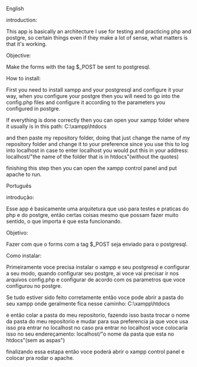English

introduction:

This app is basically an architecture I use for testing and practicing php and postgre, so certain things even if they make a lot of sense, what matters is that it's working.

Objective:

Make the forms with the tag $_POST be sent to postgresql.

How to install:

First you need to install xampp and your postgresql and configure it your way, when you configure your postgre then you will need to go into the config.php files and configure it according to the parameters you configured in postgre.

If everything is done correctly then you can open your xampp folder where it usually is in this path: C:\xampp\htdocs

and then paste my repository folder, doing that just change the name of my repository folder and change it to your preference since you use this to log into localhost
in case to enter localhost you would put this in your address:
localhost/"the name of the folder that is in htdocs"(without the quotes)

finishing this step then you can open the xampp control panel
and put apache to run.

Português

introdução:

Esse app é basicamente uma arquitetura que uso para testes e praticas do php e do postgre, então certas coisas mesmo que possam fazer muito sentido, o que importa é que esta funcionando.

Objetivo:

Fazer com que o forms com a tag $_POST seja enviado para o postgresql.

Como instalar:

Primeiramente voce precisa instalar o xampp e seu postgresql e configurar a seu modo, quando configurar seu postgre, ai voce vai precisar ir nos arquivos config.php e configurar de acordo com os parametros que voce configurou no postgre.

Se tudo estiver sido feito corretamente então voce pode abrir a pasta do seu xampp onde geralmente fica nesse caminho: C:\xampp\htdocs

e então colar a pasta do meu repositorio, fazendo isso basta trocar o nome da pasta do meu repositorio e mudar para sua preferencia ja que voce usa isso pra entrar no localhost
no caso pra entrar no localhost voce colocaria isso no seu endereçamento:
localhost/"o nome da pasta que esta no htdocs"(sem as aspas")

finalizando essa estapa então voce poderá abrir o xampp control panel
e colocar pra rodar o apache.
